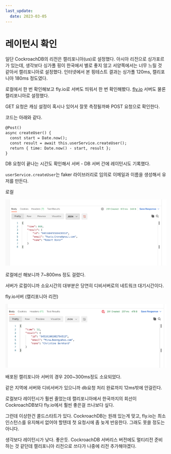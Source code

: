 ```yaml
---
last_update:
  date: 2023-03-05
---
```


# 레이턴시 확인

일단 CockroachDB의 리전은 캘리포니아(us)로 설정했다.
아시아 리전으로 싱가포르가 있는데, 생각보다 싱가폴 핑이 한국에서 별로 좋지 않고 서양쪽에서는 너무 느릴 것 같아서 캘리포니아로 설정했다.
인터넷에서 본 핑테스트 결과는 싱가폴 120ms, 캘리포니아 180ms 정도였다.

로컬에서 한 번 확인해보고 fly.io로 서버도 띄워서 한 번 확인해봤다.
[fly.io](http://fly.io/) 서버도 물론 캘리포니아로 설정했다.

GET 요청은 캐싱 설정이 혹시나 있어서 잘못 측정될까봐 POST 요청으로 확인한다.

코드는 아래와 같다.

```tsx
@Post()
async createUser() {
  const start = Date.now();
  const result = await this.userService.createUser();
  return { time: Date.now() - start, result };
}
```

DB 요청이 끝나는 시간도 확인해서 서버 - DB 서버 간에 레이턴시도 기록했다.

`userService.createUser`는 faker 라이브러리로 임의로 이메일과 이름을 생성해서 유저를 만든다.

로컬

![01.png](./img/01.png)

로컬에선 해보니까 7~800ms 정도 걸렸다.

서버가 로컬이니까 소요시간의 대부분은 당연히 디비서버로의 네트워크 대기시간이다.

fly.io서버 (캘리포니아 리전)

![02.png](./img/02.png)

배포된 캘리포니아 서버의 경우 200~300ms정도 소요되었다.

같은 지역에 서버와 디비서버가 있으니까 db요청 처리 완료까지 12ms밖에 안걸린다.

로컬보다 레이턴시가 훨씬 줄었는데 캘리포니아에서 한국까지의 회선이 CockroachDB보다 fly.io에서 훨씬 좋은걸 쓰나보다 싶다.

그런데 이상한건 콜드스타트가 있다. CockroachDB는 원래 있는게 맞고, fly.io는 최소 인스턴스를 유지해서 없어야 할텐데 첫 요청시에 좀 늦게 반응한다. 그래도 못쓸 정도는 아니다.

생각보다 레이턴시가 낮다. 좋은듯. CockroachDB 서버리스 버전에도 멀티리전 준비하는 것 같던데 캘리포니아 리전으로 쓰다가 나중에 리전 추가해야겠다.
